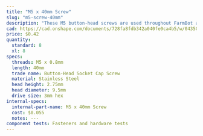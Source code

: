 ```yaml
---
title: "M5 x 40mm Screw"
slug: "m5-screw-40mm"
description: "These M5 button-head screws are used throughout FarmBot along with nut bars to attach plates, brackets, and plastic parts to the aluminum extrusions. The button head provides a wide bearing surface, a low-profile head, and a finished appearance. Length is measured from under the head."
cad: https://cad.onshape.com/documents/728fa8fdb342a040fe0ca4b5/w/0435033a7c78b02e71d0f721/e/2a69261d95cb8696ca29c177?configuration=List_NkP7qhj35TIq5q%3DDefault&renderMode=0&uiState=6255c5ba46b4a5023f0a8219
price: $0.42
quantity:
  standard: 8
  xl: 8
specs:
  threads: M5 x 0.8mm
  length: 40mm
  trade name: Button-Head Socket Cap Screw
  material: Stainless Steel
  head height: 2.75mm
  head diameter: 9.5mm
  drive size: 3mm hex
internal-specs:
  internal-part-name: M5 x 40mm Screw
  cost: $0.055
  notes: ---
component tests: Fasteners and hardware tests
---
```

